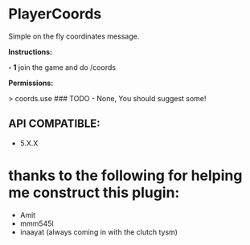# PlayerCoords
Simple on the fly  coordinates message.
<p align="center">

 
</p> <p></p>

<p><b>Instructions:</b></p>
<p><b> - 1</b> join the game and do /coords </p><p></p>
<p><b>Permissions:</b></p>
> coords.use
### TODO
- None, You should suggest some!

## API COMPATIBLE:
- 5.X.X

 # thanks to the following for helping me construct this plugin:
- Amit
- mmm545l
- inaayat (always coming in with the clutch tysm)
